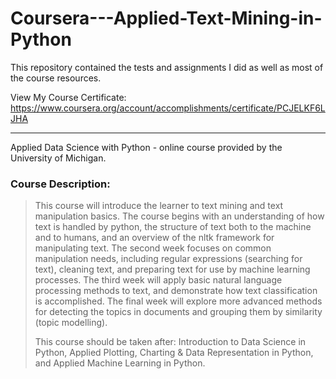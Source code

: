 # Coursera---Applied-Text-Mining-in-Python


This repository contained the tests and assignments I did as well as most of the course resources. 

View My Course Certificate: https://www.coursera.org/account/accomplishments/certificate/PCJELKF6LJHA

---

Applied Data Science with Python - online course provided by the University of Michigan. 

### Course Description:
<blockquote>
This course will introduce the learner to text mining and text manipulation basics. The course begins with an understanding of how text is handled by python, the structure of text both to the machine and to humans, and an overview of the nltk framework for manipulating text. The second week focuses on common manipulation needs, including regular expressions (searching for text), cleaning text, and preparing text for use by machine learning processes. The third week will apply basic natural language processing methods to text, and demonstrate how text classification is accomplished. The final week will explore more advanced methods for detecting the topics in documents and grouping them by similarity (topic modelling). 

This course should be taken after: Introduction to Data Science in Python, Applied Plotting, Charting & Data Representation in Python, and Applied Machine Learning in Python.
</blockquote>
